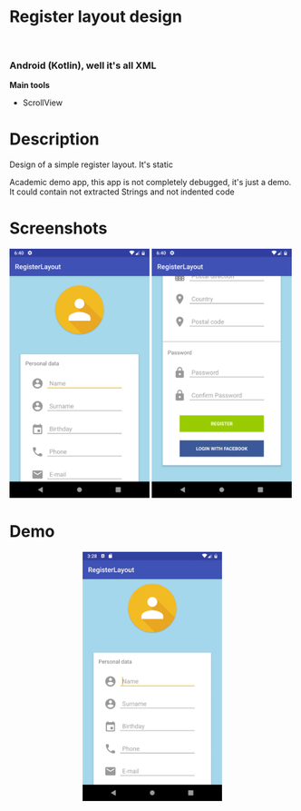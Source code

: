 
<h1>Register layout design</h1><br>
<h3>Android (Kotlin), well it's all XML</h3>
<b>Main tools</b>
<ul>
<li>ScrollView</li>
</ul>


<h1>Description</h1>
<p>Design of a simple register layout. It's static</p>
<p>Academic demo app, this app is not completely debugged, it's just a demo. It could contain not extracted Strings and not indented code</p>

<h1>Screenshots</h1>
<p>
  <a href='#img1'><img id='img1' width = '49%' src='device-2019-02-05-124030.png'/></a>
  <a href='#img2'><img id='img2' width = '49%' src='device-2019-02-05-124056.png'/></a>
</p>


<h1>Demo</h1>

<p align="center">
  <a href='https://www.youtube.com/watch?v=4GCyN4V-rCc'><img width = '49%' src='registerDef.gif'/></a>
</p>


